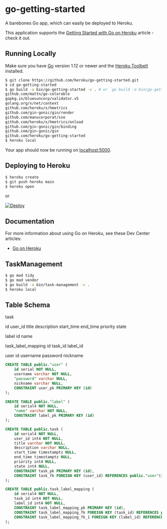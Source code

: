 
# go-getting-started

A barebones Go app, which can easily be deployed to Heroku.

This application supports the [Getting Started with Go on Heroku](https://devcenter.heroku.com/articles/getting-started-with-go) article - check it out.

## Running Locally

Make sure you have [Go](http://golang.org/doc/install) version 1.12 or newer and the [Heroku Toolbelt](https://toolbelt.heroku.com/) installed.

```sh
$ git clone https://github.com/heroku/go-getting-started.git
$ cd go-getting-started
$ go build -o bin/go-getting-started -v . # or `go build -o bin/go-getting-started.exe -v .` in git bash
github.com/mattn/go-colorable
gopkg.in/bluesuncorp/validator.v5
golang.org/x/net/context
github.com/heroku/x/hmetrics
github.com/gin-gonic/gin/render
github.com/manucorporat/sse
github.com/heroku/x/hmetrics/onload
github.com/gin-gonic/gin/binding
github.com/gin-gonic/gin
github.com/heroku/go-getting-started
$ heroku local
```

Your app should now be running on [localhost:5000](http://localhost:5000/).

## Deploying to Heroku

```sh
$ heroku create
$ git push heroku main
$ heroku open
```

or

[![Deploy](https://www.herokucdn.com/deploy/button.png)](https://heroku.com/deploy)


## Documentation

For more information about using Go on Heroku, see these Dev Center articles:

- [Go on Heroku](https://devcenter.heroku.com/categories/go)

## TaskManagement
```sh
$ go mod tidy
$ go mod vendor
$ go build -o bin/task-management -v .
$ heroku local
```

## Table Schema
task

id
user_id
title
description
start_time
end_time
priority
state

label
id
name

task_label_mapping
id
task_id
label_id

user
id
username
password
nickname

```sql
CREATE TABLE public."user" (
	id serial NOT NULL,
	username varchar NOT NULL,
	"password" varchar NULL,
	nickname varchar NULL,
	CONSTRAINT user_pk PRIMARY KEY (id)
);

CREATE TABLE public."label" (
	id serial4 NOT NULL,
	"name" varchar NOT NULL,
	CONSTRAINT label_pk PRIMARY KEY (id)
);

CREATE TABLE public.task (
	id serial4 NOT NULL,
	user_id int4 NOT NULL,
	title varchar NOT NULL,
	description varchar NULL,
	start_time timestamptz NULL,
	end_time timestamptz NULL,
	priority int4 NULL,
	state int4 NULL,
	CONSTRAINT task_pk PRIMARY KEY (id),
	CONSTRAINT task_fk FOREIGN KEY (user_id) REFERENCES public."user"(id)
);

CREATE TABLE public.task_label_mapping (
	id serial4 NOT NULL,
	task_id int4 NOT NULL,
	label_id int4 NOT NULL,
	CONSTRAINT task_label_mapping_pk PRIMARY KEY (id),
	CONSTRAINT task_label_mapping_fk FOREIGN KEY (task_id) REFERENCES public.task(id),
	CONSTRAINT task_label_mapping_fk_1 FOREIGN KEY (label_id) REFERENCES public."label"(id)
);

```